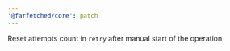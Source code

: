 ```yaml
---
'@farfetched/core': patch
---
```


Reset attempts count in `retry` after manual start of the operation
